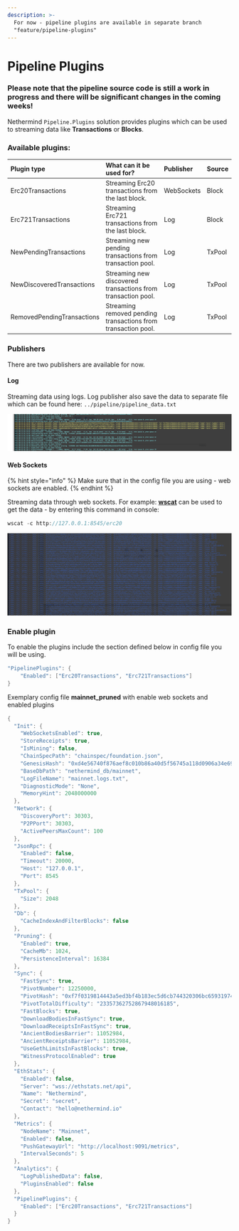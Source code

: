 ```yaml
---
description: >-
  For now - pipeline plugins are available in separate branch
  "feature/pipeline-plugins"
---
```


# Pipeline Plugins

### Please note that the pipeline source code is still a work in progress and there will be significant changes in the coming weeks!

Nethermind `Pipeline.Plugins` solution provides plugins which can be used to streaming data like **Transactions** or **Blocks**.

### Available plugins:

| Plugin type | What can it be used for? | Publisher | Source |
| :--- | :--- | :--- | :--- |
| Erc20Transactions | Streaming Erc20 transactions from the last block. | WebSockets | Block |
| Erc721Transactions | Streaming Erc721 transactions from the last block. | Log | Block |
| NewPendingTransactions | Streaming new pending transactions from transaction pool. | Log | TxPool |
| NewDiscoveredTransactions | Streaming new discovered transactions from transaction pool. | Log | TxPool |
| RemovedPendingTransactions | Streaming removed pending transactions from transaction pool. | Log | TxPool |

### Publishers

There are two publishers are available for now.

#### Log

Streaming data using logs. Log publisher also save the data to separate file which can be found here: `../pipeline/pipeline_data.txt`

![Data from Erc721 plugin streaming through log publisher.](../../.gitbook/assets/image%20%28152%29.png)

#### Web Sockets

{% hint style="info" %}
Make sure that in the config file you are using - web sockets are enabled.
{% endhint %}

Streaming data through web sockets. For example: [**wscat**](https://github.com/websockets/wscat) can be used to get the data - by entering this command in console:

```csharp
wscat -c http://127.0.0.1:8545/erc20
```

![Data from Erc20 plugin streaming through web sockets publisher.](../../.gitbook/assets/image%20%2820%29.png)

### Enable plugin

To enable the plugins include the section defined below in config file you will be using.

```csharp
"PipelinePlugins": { 
    "Enabled": ["Erc20Transactions", "Erc721Transactions"] 
}
```

Exemplary config file **mainnet\_pruned** with enable web sockets and enabled plugins

```csharp
{
  "Init": {
    "WebSocketsEnabled": true,
    "StoreReceipts": true,
    "IsMining": false,
    "ChainSpecPath": "chainspec/foundation.json",
    "GenesisHash": "0xd4e56740f876aef8c010b86a40d5f56745a118d0906a34e69aec8c0db1cb8fa3",
    "BaseDbPath": "nethermind_db/mainnet",
    "LogFileName": "mainnet.logs.txt",
    "DiagnosticMode": "None",
    "MemoryHint": 2048000000
  },
  "Network": {
    "DiscoveryPort": 30303,
    "P2PPort": 30303,
    "ActivePeersMaxCount": 100
  },
  "JsonRpc": {
    "Enabled": false,
    "Timeout": 20000,
    "Host": "127.0.0.1",
    "Port": 8545
  },
  "TxPool": {
    "Size": 2048
  },
  "Db": {
    "CacheIndexAndFilterBlocks": false
  },
  "Pruning": {
    "Enabled": true,
    "CacheMb": 1024,
    "PersistenceInterval": 16384
  },
  "Sync": {
    "FastSync": true,
    "PivotNumber": 12250000,
    "PivotHash": "0xf7f0319814443a5ed3bf4b183ec5d6cb744320306bc659319744d8dcb34203fd",
    "PivotTotalDifficulty": "23357362752867948016185",
    "FastBlocks": true,
    "DownloadBodiesInFastSync": true,
    "DownloadReceiptsInFastSync": true,
    "AncientBodiesBarrier": 11052984,
    "AncientReceiptsBarrier": 11052984,
    "UseGethLimitsInFastBlocks": true,
    "WitnessProtocolEnabled": true
  },
  "EthStats": {
    "Enabled": false,
    "Server": "wss://ethstats.net/api",
    "Name": "Nethermind",
    "Secret": "secret",
    "Contact": "hello@nethermind.io"
  },
  "Metrics": {
    "NodeName": "Mainnet",
    "Enabled": false,
    "PushGatewayUrl": "http://localhost:9091/metrics",
    "IntervalSeconds": 5
  },
  "Analytics": {
    "LogPublishedData": false,
    "PluginsEnabled": false
  },
  "PipelinePlugins": { 
    "Enabled": ["Erc20Transactions", "Erc721Transactions"] 
  }
}
```


